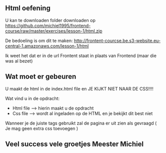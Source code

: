 ## Html oefening

U kan te downloaden folder downloaden op
https://github.com/michiel1995/frontend-course/raw/master/exercises/lesson-1/html.zip

De bedoeling is om dit te maken:
http://frontent-courcse.be.s3-website.eu-central-1.amazonaws.com/lesson-1/html

Ik weet het dat er in de url Frontent staat in plaats van Frontend (maar die was al bezet)

## Wat moet er gebeuren

U maakt de html in de index.html file en JE KIJKT NIET NAAR DE CSS!!!!

Wat vind u in de opdracht:

- Html file --> hierin maakt u de opdracht
- Css file --> wordt al ingeladen op de HTML en je bekijkt dit best niet

Wanneer je de juiste tags gebruikt zal de pagina er uit zien als gevraagd ( Je mag geen extra css toevoegen )

## Veel success vele groetjes Meester Michiel
